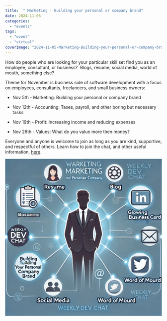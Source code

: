 ```yaml
---
title:  " Marketing - Building your personal or company brand"
date: 2024-11-05
categories: 
  - "events"
tags: 
  - "event"
  - "virtual"
coverImage: "2024-11-05-Marketing-Building-your-personal-or-company-brand.webp"
---
```


How do people who are looking for your particular skill set find you as an employee, consultant, or business?  Blogs, resume, social media, world of mouth, something else?

Theme for November is business side of software development with a focus on employees, consultants, freelancers, and small business owners:

- Nov 5th - Marketing: Building your personal or company brand

- Nov 12th - Accounting: Taxes, payroll, and other boring but necessary tasks

- Nov 19th - Profit: Increasing income and reducing expenses

- Nov 26th - Values: What do you value more then money?

Everyone and anyone is welcome to join as long as you are kind, supportive, and respectful of others. Learn how to join the chat, and other useful information, [here](https://weeklydevchat.com/).

![alt text](images/2024-11-05-Marketing-Building-your-personal-or-company-brand.webp)